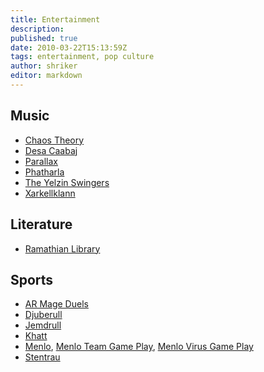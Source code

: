 ```yaml
---
title: Entertainment
description:
published: true
date: 2010-03-22T15:13:59Z
tags: entertainment, pop culture
author: shriker
editor: markdown
---
```


Music
------

* [Chaos Theory](/entertainment/chaos-theory "wikilink")
* [Desa Caabaj](/entertainment/desa-caabaj "wikilink")
* [Parallax](/entertainment/parallax "wikilink")
* [Phatharla](/entertainment/phatharla "wikilink")
* [The Yelzin Swingers](/entertainment/the-yelzin-swingers "wikilink")
* [Xarkellklann](/entertainment/xarkellklann "wikilink")

Literature
------

* [Ramathian Library](/entertainment/literature "wikilink")

Sports
------

* [AR Mage Duels](/sports/ar-mage-duels "wikilink")
* [Djuberull](/sports/djuberull "wikilink")
* [Jemdrull](/sports/jemdrull "wikilink")
* [Khatt](/sports/khatt "wikilink")
* [Menlo](/sports/menlo "wikilink"), [Menlo Team Game Play](/sports/menlo-team-game-play "wikilink"), [Menlo Virus Game Play](/sports/menlo-virus-game-play "wikilink")
* [Stentrau](/sports/stentrau "wikilink")